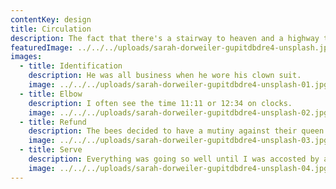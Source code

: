 ```yaml
---
contentKey: design
title: Circulation
description: The fact that there's a stairway to heaven and a highway to hell explains life well.
featuredImage: ../../../uploads/sarah-dorweiler-gupitdbdre4-unsplash.jpg
images:
  - title: Identification
    description: He was all business when he wore his clown suit.
    image: ../../../uploads/sarah-dorweiler-gupitdbdre4-unsplash-01.jpg
  - title: Elbow
    description: I often see the time 11:11 or 12:34 on clocks.
    image: ../../../uploads/sarah-dorweiler-gupitdbdre4-unsplash-02.jpg
  - title: Refund
    description: The bees decided to have a mutiny against their queen.
    image: ../../../uploads/sarah-dorweiler-gupitdbdre4-unsplash-03.jpg
  - title: Serve
    description: Everything was going so well until I was accosted by a purple giraffe.
    image: ../../../uploads/sarah-dorweiler-gupitdbdre4-unsplash-04.jpg
---
```


